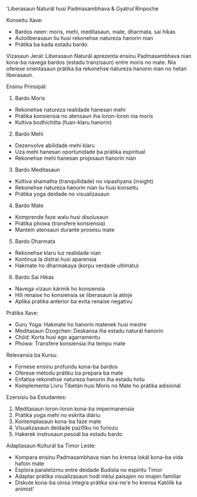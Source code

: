 'Liberasaun Naturál husi Padmasambhava & Gyatrul Rinpoche

Konseitu Xave:
- Bardos neen: moris, mehi, meditasaun, mate, dharmata, sai hikas
- Autoliberasaun liu husi rekonehse natureza hanorin nian
- Prátika ba kada estadu bardo

Vizasaun Jeral:
Liberasaun Naturál aprezenta ensinu Padmasambhava nian kona-ba navega bardos (estadu tranzisaun) entre moris no mate. Nia oferese orientasaun prátika ba rekonehse natureza hanorin nian no hetan liberasaun.

Ensinu Prinsipál:

1. Bardo Moris
- Rekonehse natureza realidade hanesan mehi
- Prátika konsiensia no atensaun iha loron-loron nia moris
- Kultiva bodhichitta (fuan-klaru hanorin)

2. Bardo Mehi
- Dezenvolve abilidade mehi klaru
- Uza mehi hanesan oportunidade ba prátika espiritual
- Rekonehse mehi hanesan projesaun hanorin nian

3. Bardo Meditasaun
- Kultiva shamatha (tranquilidade) no vipashyana (insight)
- Rekonehse natureza hanorin nian liu husi konseitu
- Prátika yoga deidade no visualizasaun

4. Bardo Mate
- Komprende faze walu husi disolusaun
- Prátika phowa (transfere konsiensia)
- Mantein atensaun durante prosesu mate

5. Bardo Dharmata
- Rekonehse klaru luz realidade nian
- Kontinua la distrai husi aparensia
- Hakmate ho dharmakaya (korpu verdade ultimátu)

6. Bardo Sai Hikas
- Navega vizaun kármik ho konsiensia
- Hili renaise ho konsiensia se liberasaun la atinje
- Aplika prátika anterior ba evita renaise negativu

Prátika Xave:
- Guru Yoga: Hakmate ho hanorin matenek husi mestre
- Meditasaun Dzogchen: Deskansa iha estadu naturál hanorin
- Chöd: Korta husi ego agarramentu
- Phowa: Transfere konsiensia iha tempu mate

Relevansia ba Kursu:
- Fornese ensinu profundu kona-ba bardos
- Oferese métodu prátiku ba prepara ba mate
- Enfatisa rekonehse natureza hanorin iha estadu hotu
- Komplementa Livru Tibetán husi Moris no Mate ho prátika adisionál

Ezersísiu ba Estudantes:
1. Meditasaun loron-loron kona-ba impermanensia
2. Prátika yoga mehi no eskrita diáriu
3. Kontemplasaun kona-ba faze mate
4. Visualizasaun deidade pazífiku no furiozu
5. Hakerek instrusaun pesoál ba estadu bardo

Adaptasaun Kulturál ba Timor Leste:
- Kompara ensinu Padmasambhava nian ho krensa lokál kona-ba vida hafoin mate
- Esplora paralelizmu entre deidade Budista no espíritu Timor
- Adaptar prátika visualizasaun hodi inklui paisajen no imajen familiar
- Diskute kona-ba oinsa integra prátika sira-ne'e ho krensa Katólik ka animist'